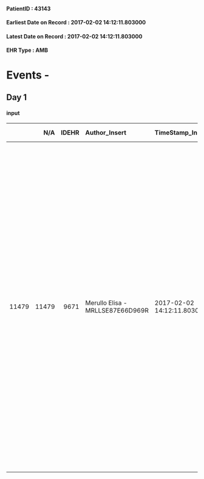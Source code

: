 
#### PatientID : 43143
#### Earliest Date on Record : 2017-02-02 14:12:11.803000
#### Latest Date on Record : 2017-02-02 14:12:11.803000
#### EHR Type : AMB

# Events - 

## Day 1

#### input
|       |    N/A |   IDEHR | Author_Insert                    | TimeStamp_Insert           | EHRType   |   PatientID |   IDDigitalSignDocument | persone_vicine   |   Unnamed: 0_x.1 |   IDANAMNESI_SOCIALE | Patient   | FamigliaAltro   | Paziente_T   | FamigliaAltro_T   |   Non_Rilevabile_x.1 | Note_Non_Rilevabile_x.1   | opt_Problemi   | Note_I                                                                                                                                            | ds_note_timori                                 | chk_contr_sintomi   | opt_paziente_a   | opt_famiglia_a   | opt_adeguatezza   | ds_note_ad                                                                                                                                                                                                                                                                                                                                                                                                                                                                                                          | opt_paziente_solo   | ds_note_con                                                                                                                                                                                                                                                                     | opt_presente_assente   | Presenza_minori   | ds_familiari_coinv   | opt_necessario   | opt_presente   | opt_risorse_ec   | opt_paziente_psi   | opt_Ins_vol   | ds_note_prio                                                                                                                                           | opt_paziente_ad   | opt_caregiver_ad   | opt_esenzione   | opt_inv_civile            |   ds_codice_es | Needs               | Domestic partnership   | opt_disponibilita_f   | opt_indennita_acc         | opt_legge                 | opt_famiglia_psi   | opt_disponibilit_paz   |
|------:|-------:|--------:|:---------------------------------|:---------------------------|:----------|------------:|------------------------:|:-----------------|-----------------:|---------------------:|:----------|:----------------|:-------------|:------------------|---------------------:|:--------------------------|:---------------|:--------------------------------------------------------------------------------------------------------------------------------------------------|:-----------------------------------------------|:--------------------|:-----------------|:-----------------|:------------------|:--------------------------------------------------------------------------------------------------------------------------------------------------------------------------------------------------------------------------------------------------------------------------------------------------------------------------------------------------------------------------------------------------------------------------------------------------------------------------------------------------------------------|:--------------------|:--------------------------------------------------------------------------------------------------------------------------------------------------------------------------------------------------------------------------------------------------------------------------------|:-----------------------|:------------------|:---------------------|:-----------------|:---------------|:-----------------|:-------------------|:--------------|:-------------------------------------------------------------------------------------------------------------------------------------------------------|:------------------|:-------------------|:----------------|:--------------------------|---------------:|:--------------------|:-----------------------|:----------------------|:--------------------------|:--------------------------|:-------------------|:-----------------------|
| 11479 |  11479 |    9671 | Merullo Elisa - MRLLSE87E66D969R | 2017-02-02 14:12:11.803000 | AMB       |       43143 |                  636402 | N/A              |             5150 |                 3341 | Si#1      | Si#1            | Parziale#2   | Si#1              |                    0 | NR                        | Si#1           | La pz √® informata della diagnosi ma non della prognosi. Familiari consapevoli ma non centrati rispetto alla situazione gestionale a domiciliare. | La famiglia vorrebbe il controllo dei sintomi. | controllo sintomi#0 | Indefinite#2     | Congruenti#1     | No#0              | Nucleo familiari molto fragile. Durante il colloquio discussione accesa tra il figlio della pz e l'ex coniuge. Motivi della discussione legati ad episodi passati e a discorsi economici. Il figlio non si rende conto della necessit√† gestionale a domicilio e insiste per il rientro a casa. Il pap√† durante tutto il colloquio si pone in un atteggiamento aggressivo nei confronti del figlio e lo accusa di non lavorare, di non avere idea del denaro e di non essere in grado di accudire la mamma a casa. | No#0                | La pz vive con il figlio. A colloquio si presenta una situazione conflittuale. Il figlio si rende disponibile a gestire la situazione ma il pap√† manifesta enormi perplessit√† sulle capacit√† del figlio di gestire la situazione a domicilio. Il figlio sarebbe inaffidabile | Assente#0              | No#0              | son                  | Si#1             | No#0           | Non adeguate#0   | No#0               | No#0          | Il bisogno espresso √® a livello clinico ma ci sono bisogni a livello gestionale non espressi. Colloquio molto difficile con la famiglia in conflitto. | Parziale#1        | Totale#2           | Si#1            | in fase di accertamento#2 |             48 | Clinici#0;Sociali#1 | Figli#2                | No#0                  | in fase di accertamento#2 | in fase di accertamento#2 | No#0               | Da verificare#2        |


